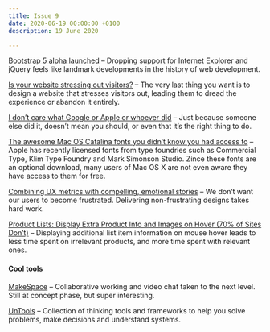 ```yaml
---
title: Issue 9
date: 2020-06-19 00:00:00 +0100
description: 19 June 2020

---
```

[Bootstrap 5 alpha launched](https://blog.getbootstrap.com/2020/06/16/bootstrap-5-alpha/) – Dropping support for Internet Explorer and jQuery feels like landmark developments in the history of web development.

[Is your website stressing out visitors?](https://www.smashingmagazine.com/2020/06/website-stressing-out-visitors/) – The very last thing you want is to design a website that stresses visitors out, leading them to dread the experience or abandon it entirely.

[I don’t care what Google or Apple or whoever did](https://adrianroselli.com/2020/03/i-dont-care-what-google-or-apple-or-whomever-did.html) – Just because someone else did it, doesn’t mean you should, or even that it’s the right thing to do.

[The awesome Mac OS Catalina fonts you didn’t know you had access to](https://typography.guru/journal/awesome-catalina-fonts/) – Apple has recently licensed fonts from type foundries such as Commercial Type, Klim Type Foundry and Mark Simonson Studio. Zince these fonts are an optional download, many users of Mac OS X are not even aware they have access to them for free.

[Combining UX metrics with compelling, emotional stories](https://articles.uie.com/combining-our-ux-metrics-with-compelling-emotional-stories/) – We don’t want our users to become frustrated. Delivering non-frustrating designs takes hard work.

[Product Lists: Display Extra Product Info and Images on Hover (70% of Sites Don’t)](https://baymard.com/blog/secondary-hover-information?ref=uxdesignweekly) – Displaying additional list item information on mouse hover leads to less time spent on irrelevant products, and more time spent with relevant ones.

#### Cool tools

[MakeSpace](https://makespace.fun/) – Collaborative working and video chat taken to the next level. Still at concept phase, but super interesting.

[UnTools](https://untools.co/) – Collection of thinking tools and frameworks to help you solve problems, make decisions and understand systems.